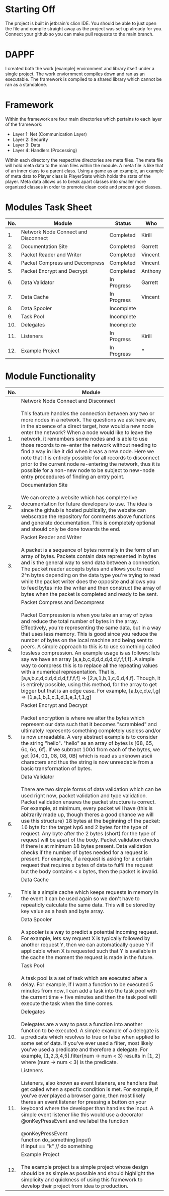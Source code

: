 # Starting Off
The project is built in jetbrain's clion IDE. You should be able to just open the file and compile straight away as the project was set up already for you. Connect your github so you can make pull requests to the main branch.

# DAPPF
I created both the work [example] environment and library itself under a single project. The work enviornment compiles down and ran as an executable. The framework is compiled to a shared library which cannot be ran as a standalone. 

# Framework
Within the framework are four main directories which pertains to each layer of the framework:
 - Layer 1: Net (Communication Layer)
 - Layer 2: Security
 - Layer 3: Data
 - Layer 4: Handlers (Processing)

Within each directory the respective directories are meta files. The meta file will hold meta data to the main files within the module. A meta file is like that of an inner class to a parent class. Using a game as an example, an example of meta data to Player class is PlayerStats which holds the stats of the player. Meta data allows us to break apart classes into smaller more organized classes in order to premote clean code and precent god classes.

# Modules Task Sheet

| No.  | Module                                      | Status        | Who     |
| ---- | ------------------------------------------- | ------------- | ------- |
| 1.   | Network Node Connect and Disconnect         | Completed     | Kirill |
| 2.   | Documentation Site                          | Completed     | Garrett |
| 3.   | Packet Reader and Writer                    | Completed     | Vincent |
| 4.   | Packet Compress and Decompress              | Completed     | Vincent |
| 5.   | Packet Encrypt and Decrypt                  | Completed     | Anthony |
| 6.   | Data Validator                              | In Progress   | Garrett |
| 7.   | Data Cache                                  | In Progress   | Vincent |
| 8.   | Data Spooler                                | Incomplete    |  |
| 9.   | Task Pool                                   | Incomplete    |  |
| 10.  | Delegates                                   | Incomplete    |  |
| 11.  | Listeners                                   | In Progress    | Kirill |
| 12.  | Example Project                             | In Progress   | * |


# Module Functionality

| No.  | Module                                                           |
| ---- | ---------------------------------------------------------------- |
| 1.   |  Network Node Connect and Disconnect <br /><br />This feature handles the connection between any two or more nodes in a network. The questions we ask here are, in the absence of a direct target, how would a new node enter the network? When a node would like to leave the network, it remembers some nodes and is able to use those records to re-enter the network without needing to find a way in like it did when it was a new node. Here we note that it is entirely possible for all records to disconnect prior to the current node re-entering the network, thus it is possible for a non-new node to be subject to new-node entry proceedures of finding an entry point.|
| 2.   |  Documentation Site <br /><br /> We can create a website which has complete live documentation for future developers to use. The idea is since the github is hosted publically, the website can webscrape the repository for comments above functions and generate documentation. This is completely optional and should only be done towards the end.|
| 3.   |  Packet Reader and Writer <br /><br />A packet is a sequence of bytes normally in the form of an array of bytes. Packets contain data represented in bytes and is the general way to send data between a connection. The packet reader accepts bytes and allows you to read 2^n bytes depending on the data type you're trying to read while the packet writer does the opposite and allows you to feed bytes into the writer and then construct the array of bytes when the packet is completed and ready to be sent. |
| 4.   |  Packet Compress and Decompress  <br /><br />Packet Compression is when you take an array of bytes and reduce the total number of bytes in the array. Effectively, you're representing the same data, but in a way that uses less memory. This is good since you reduce the number of bytes on the local machine and being sent to peers. A simple approach to this is to use something called lossless compression. An example usage is as follows: lets say we have an array [a,a,b,c,d,d,d,d,d,d,f,f,f,f]. A simple way to compress this is to replace all the repeating values with a numerical representation. That is,  [a,a,b,c,d,d,d,d,d,d,f,f,f,f] => [2,a,1,b,1,c,6,d,4,f]. Though, it is entirely possible, using this method, for the array to get bigger but that is an edge case. For example, [a,b,c,d,e,f,g] => [1,a,1,b,1,c,1,d,1,e,1,f,1,g]|
| 5.   |  Packet Encrypt and Decrypt<br /><br />Packet encryption is where we alter the bytes which represent our data such that it becomes "scrambled" and ultimately represents something completely useless and/or is now unreadable. A very abstract example is to consider the string "hello". "hello" as an array of bytes is [68, 65, 6c, 6c, 6f]. If we subtract 100d from each of the bytes, we get [04, 01, 08, 08, 0B] which is read as unknown ascii characters and thus the string is now unreadable from a basic transformation of bytes.|
| 6.   |  Data Validator<br /><br />There are two simple forms of data validation which can be used right now, packet validation and type validation. Packet validation ensures the packet structure is correct. For example, at minimum, every packet will have (this is abitrarily made up, though theres a good chance we will use this structure) 18 bytes at the beginning of the packet: 16 byte for the target ivp6 and 2 bytes for the type of request. Any byte after the 2 bytes (short) for the type of request will be apart of the body. Packet validation checks if there is at minimum 18 bytes present. Data validation checks if the number of bytes needed for a request is present. For example, if a request is asking for a certain request that requires x bytes of data to fulfil the request but the body contains < x bytes, then the packet is invalid. |
| 7.   | Data Cache<br /><br />This is a simple cache which keeps requests in memory in the event it can be used again so we don't have to repeatidly calculate the same data. This will be stored by key value as a hash and byte array. |
| 8.   | Data Spooler<br /><br />A spooler is a way to predict a potential incoming request. For example, lets say request X is typically followed by another request Y, then we can automatically queue Y if applicable when X is requested such that Y is available in the cache the moment the request is made in the future.|
| 9.   | Task Pool<br /><br />A task pool is a set of task which are executed after a delay. For example, if I want a function to be executed 5 minutes from now, I can add a task into the task pool with the current time + five minutes and then the task pool will execute the task when the time comes. |
| 10.  | Delegates <br /><br />Delegates are a way to pass a function into another function to be executed. A simple example of a delegate is a predicate which resolves to true or false when applied to some set of data. If you've ever used a filter, most likely you've used a predicate and therefore a delegate. For example, [1,2,3,4,5].filter(num -> num < 3) results in [1, 2] where (num -> num < 3) is the predicate.  |
| 11.  | Listeners <br /><br />Listeners, also known as event listeners, are handlers that get called when a specfic condition is met. For example, if you've ever played a browser game, then most likely theres an event listener for pressing a button on your keyboard where the developer than handles the input. A simple event listener like this would use a decorator @onKeyPressEvent and we label the function <br /><br />@onKeyPressEvent<br />function do_something(input)<br />    if input == "k" // do something |
| 12.  | Example Project<br /><br />The example project is a simple project whose design should be as simple as possible and should highlight the simplicity and quickness of using this framework to develop their project from idea to production.|

